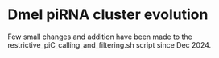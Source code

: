 # Dmel piRNA cluster evolution 

Few small changes and addition have been made to the restrictive_piC_calling_and_filtering.sh script since Dec 2024. 
